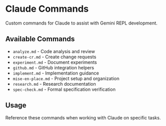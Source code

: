 # Claude Commands

Custom commands for Claude to assist with Gemini REPL development.

## Available Commands

- `analyze.md` - Code analysis and review
- `create-cr.md` - Create change requests
- `experiment.md` - Document experiments
- `github.md` - GitHub integration helpers
- `implement.md` - Implementation guidance
- `mise-en-place.md` - Project setup and organization
- `research.md` - Research documentation
- `spec-check.md` - Formal specification verification

## Usage

Reference these commands when working with Claude on specific tasks.
